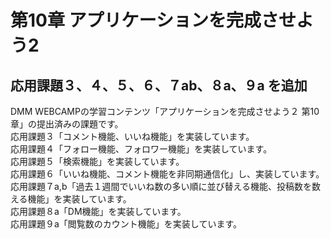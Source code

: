# 第10章 アプリケーションを完成させよう2
## 応用課題３、４、５、６、７ab、８a、９a を追加
DMM WEBCAMPの学習コンテンツ「アプリケーションを完成させよう２ 第10章」の提出済みの課題です。<br>
応用課題３「コメント機能、いいね機能」を実装しています。<br>
応用課題４「フォロー機能、フォロワー機能」を実装しています。<br>
応用課題５「検索機能」を実装しています。<br>
応用課題６「いいね機能、コメント機能を非同期通信化」し、実装しています。<br>
応用課題７a,b「過去１週間でいいね数の多い順に並び替える機能、投稿数を数える機能」を実装しています。<br>
応用課題８a「DM機能」を実装しています。<br>
応用課題９a「閲覧数のカウント機能」を実装しています。